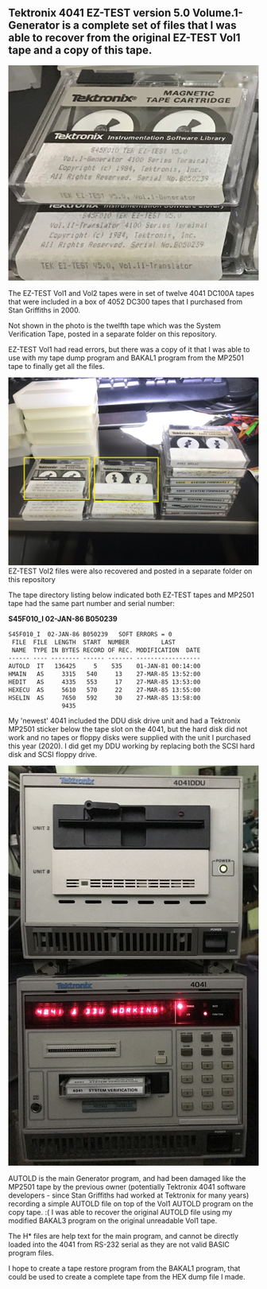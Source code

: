 Tektronix 4041 EZ-TEST version 5.0 Volume.1-Generator is a complete set of files that I was able to recover from the original EZ-TEST Vol1 tape and a copy of this tape.
-------
![EZ-TEST Vol1 tape](./EZ-TEST%20Vol1%20and%20Vol2%20Tapes.jpg)

The EZ-TEST Vol1 and Vol2 tapes were in set of twelve 4041 DC100A tapes that were included in a box of 4052 DC300 tapes that I purchased from Stan Griffiths in 2000.

Not shown in the photo is the twelfth tape which was the System Verification Tape, posted in a separate folder on this repository.

EZ-TEST Vol1 had read errors, but there was a copy of it that I was able to use with my tape dump program and BAKAL1 program from the MP2501 tape to finally get all the files.

![EZ-TEST Vol1 tapes](./EZ-TEST%20Vol1%20Tapes.jpg)
EZ-TEST Vol2 files were also recovered and posted in a separate folder on this repository

The tape directory listing below indicated both EZ-TEST tapes and MP2501 tape had the same part number and serial number:

**S45F010_I  02-JAN-86 B050239** 

```Assembly
S45F010_I  02-JAN-86 B050239   SOFT ERRORS = 0        
 FILE  FILE  LENGTH  START  NUMBER         LAST       
 NAME  TYPE IN BYTES RECORD OF REC. MODIFICATION  DATE
------ ---- -------- ------ ------- ------------------
AUTOLD  IT   136425     5    535    01-JAN-81 00:14:00
HMAIN   AS     3315   540     13    27-MAR-85 13:52:00
HEDIT   AS     4335   553     17    27-MAR-85 13:53:00
HEXECU  AS     5610   570     22    27-MAR-85 13:55:00
HSELIN  AS     7650   592     30    27-MAR-85 13:58:00
               9435                               
```
My 'newest' 4041 included the DDU disk drive unit and had a Tektronix MP2501 sticker below the tape slot on the 4041, but the hard disk did not work and no tapes or floppy disks were supplied with the unit I purchased this year (2020).  I did get my DDU working by replacing both the SCSI hard disk and SCSI floppy drive.

![my 4041 and DDU](./My%20new%204041%20%26%20DDU%20are%20working%20small.jpg)

AUTOLD is the main Generator program, and had been damaged like the MP2501 tape by the previous owner (potentially Tektronix 4041 software developers - since Stan Griffiths had worked at Tektronix for many years) recording a simple AUTOLD file on top of the Vol1 AUTOLD program on the copy tape. :(  I was able to recover the original AUTOLD file using my modified BAKAL3 program on the original unreadable Vol1 tape.

The H* files are help text for the main program, and cannot be directly loaded into the 4041 from RS-232 serial as they are not valid BASIC program files.

I hope to create a tape restore program from the BAKAL1 program, that could be used to create a complete tape from the HEX dump file I made.
